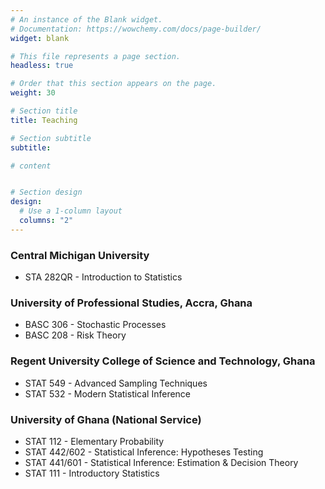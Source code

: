 ```yaml
---
# An instance of the Blank widget.
# Documentation: https://wowchemy.com/docs/page-builder/
widget: blank

# This file represents a page section.
headless: true

# Order that this section appears on the page.
weight: 30

# Section title
title: Teaching

# Section subtitle
subtitle:

# content


# Section design
design:
  # Use a 1-column layout
  columns: "2" 
---
```


### Central Michigan University 
- STA 282QR - Introduction to Statistics 

### University of Professional Studies, Accra, Ghana 
- BASC 306 - Stochastic Processes
- BASC 208 - Risk Theory 

### Regent University College of Science and Technology, Ghana    
-	STAT 549 - Advanced Sampling Techniques
- STAT 532 - Modern Statistical Inference

### University of Ghana (National Service)
- STAT 112 - Elementary Probability	
- STAT 442/602 - Statistical Inference: Hypotheses Testing	
- STAT 441/601 - Statistical Inference: Estimation \& Decision Theory
- STAT 111 - Introductory Statistics 


